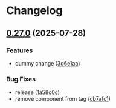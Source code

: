 # Changelog

## [0.27.0](https://github.com/matiasleyba/very_good_cli_release_please/compare/v0.26.2...v0.27.0) (2025-07-28)


### Features

* dummy change ([3d6e1aa](https://github.com/matiasleyba/very_good_cli_release_please/commit/3d6e1aab648aa4cfe6c6200c4ed568b1ad61d4b5))


### Bug Fixes

* release ([1a58c0c](https://github.com/matiasleyba/very_good_cli_release_please/commit/1a58c0ce205bf3912dc6077100067f58171803be))
* remove component from tag ([cb7afc1](https://github.com/matiasleyba/very_good_cli_release_please/commit/cb7afc1233e689ea560cddbb913b022d11d1daf4))
